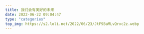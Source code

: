 ```yaml
---
title: 我们会有美好的未来
date: 2022-06-22 09:04:47
type: "categories"
top_img: https://s2.loli.net/2022/06/23/JtF9BaMLvQrxc2z.webp
---
```

